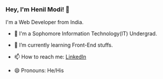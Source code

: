 ### Hey, I'm Henil Modi! 👋

I'm a Web Developer from India.

- 🔭 I'm a Sophomore Information Technology(IT) Undergrad. 

- 🌱 I’m currently learning Front-End stuffs.  
- 📫 How to reach me: <a href="https://www.linkedin.com/in/henilmodi/">LinkedIn</a>
- 😄 Pronouns: He/His

<!--<b><u>Technologies and Tools</u></b><br><br>
<img src="html.png" style="width: 50%; height: 50%;"> <img src="css.png"> <img src="visual-studio-code.png">
